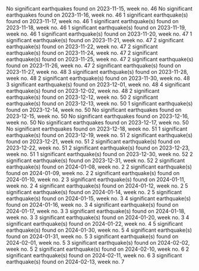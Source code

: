 No significant earthquakes found on 2023-11-15, week no. 46
No significant earthquakes found on 2023-11-16, week no. 46
1 significant earthquake(s) found on 2023-11-17, week no. 46
1 significant earthquake(s) found on 2023-11-18, week no. 46
1 significant earthquake(s) found on 2023-11-19, week no. 46
1 significant earthquake(s) found on 2023-11-20, week no. 47
1 significant earthquake(s) found on 2023-11-21, week no. 47
2 significant earthquake(s) found on 2023-11-22, week no. 47
2 significant earthquake(s) found on 2023-11-24, week no. 47
2 significant earthquake(s) found on 2023-11-25, week no. 47
2 significant earthquake(s) found on 2023-11-26, week no. 47
2 significant earthquake(s) found on 2023-11-27, week no. 48
3 significant earthquake(s) found on 2023-11-28, week no. 48
2 significant earthquake(s) found on 2023-11-30, week no. 48
3 significant earthquake(s) found on 2023-12-01, week no. 48
4 significant earthquake(s) found on 2023-12-02, week no. 48
2 significant earthquake(s) found on 2023-12-12, week no. 50
2 significant earthquake(s) found on 2023-12-13, week no. 50
1 significant earthquake(s) found on 2023-12-14, week no. 50
No significant earthquakes found on 2023-12-15, week no. 50
No significant earthquakes found on 2023-12-16, week no. 50
No significant earthquakes found on 2023-12-17, week no. 50
No significant earthquakes found on 2023-12-18, week no. 51
1 significant earthquake(s) found on 2023-12-19, week no. 51
2 significant earthquake(s) found on 2023-12-21, week no. 51
2 significant earthquake(s) found on 2023-12-22, week no. 51
2 significant earthquake(s) found on 2023-12-23, week no. 51
1 significant earthquake(s) found on 2023-12-30, week no. 52
2 significant earthquake(s) found on 2023-12-31, week no. 52
2 significant earthquake(s) found on 2024-01-08, week no. 2
2 significant earthquake(s) found on 2024-01-09, week no. 2
2 significant earthquake(s) found on 2024-01-10, week no. 2
3 significant earthquake(s) found on 2024-01-11, week no. 2
4 significant earthquake(s) found on 2024-01-12, week no. 2
5 significant earthquake(s) found on 2024-01-14, week no. 2
5 significant earthquake(s) found on 2024-01-15, week no. 3
4 significant earthquake(s) found on 2024-01-16, week no. 3
4 significant earthquake(s) found on 2024-01-17, week no. 3
3 significant earthquake(s) found on 2024-01-18, week no. 3
3 significant earthquake(s) found on 2024-01-20, week no. 3
4 significant earthquake(s) found on 2024-01-22, week no. 4
5 significant earthquake(s) found on 2024-01-30, week no. 5
4 significant earthquake(s) found on 2024-01-31, week no. 5
3 significant earthquake(s) found on 2024-02-01, week no. 5
3 significant earthquake(s) found on 2024-02-02, week no. 5
2 significant earthquake(s) found on 2024-02-10, week no. 6
2 significant earthquake(s) found on 2024-02-11, week no. 6
3 significant earthquake(s) found on 2024-02-13, week no. 7
